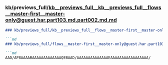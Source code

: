 ### kb/previews_full/kb__previews_full__kb__previews_full__flows__master-first__master-only@guest.har.part103.md.part002.md.md

```md
### kb/previews_full/kb__previews_full__flows__master-first__master-only@guest.har.part103.md.part002.md

```md
### kb/previews_full/flows__master-first__master-only@guest.har.part103.md (part 002)

```md
AAD/AP8AAAABAAAAAAAAAAAAAQEBAAD/AAAAAAAAAAAAAAEAAAAAAAAAAAAAAAAA/
```

```

```

```
